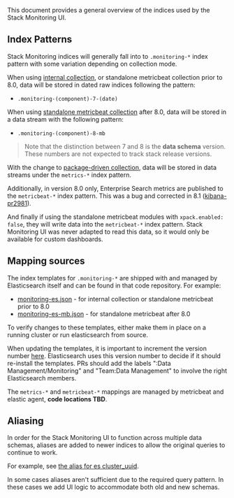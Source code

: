 This document provides a general overview of the indices used by the Stack Monitoring UI.

## Index Patterns

Stack Monitoring indices will generally fall into to `.monitoring-*` index pattern with some variation depending on collection mode.

When using [internal collection](data_collection_modes.md#internal-collection), or standalone metricbeat collection prior to 8.0, data will be stored in dated raw indices following the pattern:

- `.monitoring-(component)-7-(date)`

When using [standalone metricbeat collection](data_collection_modes.md#standalone-metricbeat-collection) after 8.0, data will be stored in a data stream with the following pattern:

- `.monitoring-(component)-8-mb`

> Note that the distinction between 7 and 8 is the **data schema** version. These numbers are not expected to track stack release versions.

With the change to [package-driven collection](data_collection_modes.md#package-driven-collection), data will be stored in data streams under the `metrics-*` index pattern.

Additionally, in version 8.0 only, Enterprise Search metrics are published to the `metricbeat-*` index pattern. This was a bug and corrected in 8.1 ([kibana-pr2981](https://github.com/elastic/beats/pull/29871)).

And finally if using the standalone metricbeat modules with `xpack.enabled: false`, they will write data into the `metricbeat-*` index pattern. Stack Monitoring UI was never adapted to read this data, so it would only be available for custom dashboards. 

## Mapping sources

The index templates for `.monitoring-*` are shipped with and managed by Elasticsearch itself and can be found in that code repository. For example:

- [monitoring-es.json](https://github.com/elastic/elasticsearch/blob/master/x-pack/plugin/core/src/main/resources/monitoring-es.json) - for internal collection or standalone metricbeat prior to 8.0
- [monitoring-es-mb.json](https://github.com/elastic/elasticsearch/blob/master/x-pack/plugin/core/src/main/resources/monitoring-es-mb.json) - for standalone metricbeat after 8.0

To verify changes to these templates, either make them in place on a running cluster or run elasticsearch from source.

When updating the templates, it is important to increment the version number [here](https://github.com/elastic/elasticsearch/blob/main/x-pack/plugin/monitoring/src/main/java/org/elasticsearch/xpack/monitoring/MonitoringTemplateRegistry.java#L81). Elasticsearch uses this version number to decide if it should re-install the templates.
PRs should add the labels ":Data Management/Monitoring" and "Team:Data Management" to involve the right Elasticsearch members.

The `metrics-*` and `metricbeat-*` mappings are managed by metricbeat and elastic agent, **code locations TBD**.

## Aliasing

In order for the Stack Monitoring UI to function across multiple data schemas, aliases are added to newer indices to allow the original queries to continue to work.

For example, see [the alias for es cluster_uuid](https://github.com/elastic/elasticsearch/blob/91379ea21e7d987272ba49e385e74ec55a904d84/x-pack/plugin/core/src/main/resources/monitoring-es-mb.json#L2061-L2064).

In some cases aliases aren't sufficient due to the required query pattern. In these cases we add UI logic to accommodate both old and new schemas.